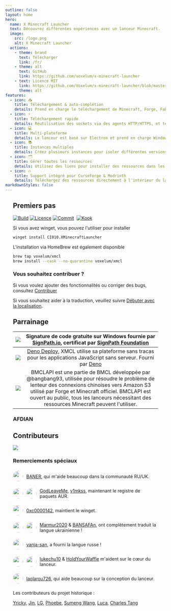 ```yaml
---
outline: false
layout: home
hero:
  name: X Minecraft Launcher
  text: Découvrez différentes expériences avec un lanceur Minecraft.
  image:
    src: /logo.png
    alt: X Minecraft Launcher
  actions:
    - theme: brand
      text: Télécharger
      link: /fr/
    - theme: alt
      text: GitHub
      link: https://github.com/voxelum/x-minecraft-launcher
    - text: Licence MIT
      link: https://github.com/Voxelum/x-minecraft-launcher/blob/master/LICENSE
      theme: alt
features:
  - icon: 📥
    title: Téléchargement & auto-complétion
    details: Prend en charge le téléchargement de Minecraft, Forge, Fabric, Quilt, OptiFine, JVM depuis des sources officielles ou des miroirs tiers.
  - icon: ⚡️
    title: Téléchargement rapide
    details: Réutilisation des sockets via des agents HTTP/HTTPS, et téléchargement des fichiers par parties simultanément.
  - icon: 💻
    title: Multi-plateforme
    details: Le lanceur est basé sur Electron et prend en charge Windows 10/11, MacOS et Linux.
  - icon: 📚
    title: Instances multiples
    details: Créez plusieurs instances pour isoler différentes versions, mods et paramètres de lancement.
  - icon: 🗂
    title: Gérer toutes les ressources
    details: Utilisez des liens pour installer des ressources dans les instances, optimisez votre utilisation du disque.
  - icon: 🔥
    title: Support intégré pour CurseForge & Modrinth
    details: Téléchargez des ressources directement à l'intérieur du lanceur.
markdownStyles: false
---
```


<div class="vp-doc" style="margin: auto; max-width: 1180px; padding: 0 24px">

## Premiers pas

<p style="display: flex; gap: 4px;">
  <a href="https://github.com/Voxelum/x-minecraft-launcher">
    <img src="https://github.com/Voxelum/x-minecraft-launcher/workflows/Build/badge.svg" alt="Build">
  </a>
  <a href="https://github.com/Voxelum/x-minecraft-launcher/blob/master/LICENSE">
    <img src="https://img.shields.io/npm/l/@xmcl/core.svg" alt="Licence">
  </a>
  <a href="https://conventionalcommits.org">
    <img src="https://img.shields.io/badge/Conventional%20Commits-1.0.0-yellow.svg" alt="Commit">
  </a>
  <br>
  <a href="https://kook.top/gqjSHh">
    <img src="https://img.shields.io/endpoint?url=https://api.xmcl.app/kook-badge" alt="Kook">
  </a>
</p>

Si vous avez winget, vous pouvez l'utiliser pour installer

```bash
winget install CI010.XMinecraftLauncher
```

L'installation via HomeBrew est également disponible

```bash
brew tap voxelum/xmcl
brew install --cask --no-quarantine voxelum/xmcl
```

### Vous souhaitez contribuer ?

Si vous voulez ajouter des fonctionnalités ou corriger des bugs, consultez [Contribuer](/fr/guide/contributing)

Si vous souhaitez aider à la traduction, veuillez suivre [Débuter avec la localisation](/en/guide/i18n).


## Parrainage

| [![](https://github.com/DGP-Studio/Snap.Hutao/assets/10614984/73ae8b90-f3c7-4033-b2b7-f4126331ce66)](https://www.netlify.com/) |                 Signature de code gratuite sur Windows fournie par [SignPath.io](https://signpath.io/), certificat par [SignPath Foundation](https://signpath.org/)                  |
| :----------------------------------------------------------------------------------------------------------------------------: | :------------------------------------------------------------------------------------------------------------------------------------------------------------------------: |
|                                        [![](/deno-logo.webp)](https://deno.com/deploy)                                         |        [Deno Deploy](https://deno.com/deploy), XMCL utilise sa plateforme sans tracas pour les applications JavaScript sans serveur. Fourni par [Deno](https://deno.com/)        |
|                                         [![](https://bmclapidoc.bangbang93.com/assets/favicon.ico?v=1742218388684)](https://bmclapidoc.bangbang93.com/)                                         | BMCLAPI est une partie de BMCL développée par @bangbang93, utilisée pour résoudre le problème de lenteur des connexions chinoises vers Amazon S3 utilisé par Forge et Minecraft officiel. BMCLAPI est ouvert au public, tous les lanceurs nécessitant des ressources Minecraft peuvent l'utiliser. |

### AFDIAN

<!-- afdian-start -->
<!--@include: ../../parts/afdian.md-->
<!-- afdian-end -->

## Contributeurs

<a href="https://github.com/voxelum/x-minecraft-launcher/graphs/contributors" flex justify-center>
  <img src="https://contrib.rocks/image?repo=voxelum/x-minecraft-launcher" />
</a>

### Remerciements spéciaux

<div style="display: flex; align-items: center; gap: 10px;">
<img width="32" height="32" style="border-radius: 100%" src="https://avatars.githubusercontent.com/u/86590991?v=4">

[BANER](https://github.com/BANSAFAn), qui m'aide beaucoup dans la communauté RU/UK.
</div>

<div style="display: flex; align-items: center; gap: 10px;">
<img width="32" height="32" style="border-radius: 100%" src="https://avatars.githubusercontent.com/u/119564588?v=4">
<img width="32" height="32" style="border-radius: 100%" src="https://avatars.githubusercontent.com/u/155435591?v=4">

[GodLeaveMe](https://github.com/GodLeaveMe), [v1mkss](https://github.com/v1mkss), maintenant le registre de paquets AUR.
</div>

<div style="display: flex; align-items: center; gap: 10px;">
<img width="32" height="32" style="border-radius: 100%" src="https://avatars.githubusercontent.com/u/52188337?v=4">

[0xc0000142](https://github.com/0xc0000142), maintient le winget.
</div>

<div style="display: flex; align-items: center; gap: 10px;">
<img width="32" height="32" style="border-radius: 100%" src="https://avatars.githubusercontent.com/u/109208530?v=4">
<img width="32" height="32" style="border-radius: 100%" src="https://avatars.githubusercontent.com/u/86590991?v=4">

[Marmur2020](https://github.com/Marmur2020) & [BANSAFAn](https://github.com/BANSAFAn), ont complètement traduit la langue ukrainienne !
</div>

<div style="display: flex; align-items: center; gap: 10px;">
<img width="32" height="32" style="border-radius: 100%" src="https://avatars.githubusercontent.com/u/7201687?v=4">

[vanja-san](https://github.com/vanja-san), a fourni la langue russe !
</div>

<div style="display: flex; align-items: center; gap: 10px;">
<img width="32" height="32" style="border-radius: 100%" src="https://avatars.githubusercontent.com/u/37006668?v=4">
<img width="32" height="32" style="border-radius: 100%" src="https://avatars.githubusercontent.com/u/11472320?v=4">

[lukechu10](https://github.com/lukechu10) & [HoldYourWaffle](https://github.com/HoldYourWaffle) m'aident sur le cœur du lanceur.
</div>

<div style="display: flex; align-items: center; gap: 10px;">
<img width="32" height="32" style="border-radius: 100%" src="https://avatars.githubusercontent.com/u/25716486?v=4">

[laolarou726](https://github.com/laolarou726), qui aide beaucoup sur la conception du lanceur.
</div>

Les contributeurs du projet historique :

[Yricky](https://github.com/Yricky), [Jin](https://github.com/Indexyz), [LG](https://github.com/LasmGratel), [Phoebe](https://github.com/PhoebezZ), [Sumeng Wang](https://github.com/darkkingwsm), [Luca](https://github.com/LucaIsGenius), [Charles Tang](https://github.com/CharlesQT)

</div>
